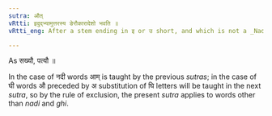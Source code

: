```yaml
---
sutra: औत्
vRtti: इदुद्भ्यामुत्तरस्य ङेरौकारादेशो भवति ॥
vRtti_eng: After a stem ending in इ or उ short, and which is not a _Nadi_ or a _Ghi_, औ is substituted for the इ of the Locative Singular.

---
```

As सख्यौ, पत्यौ ॥

In the case of नदी words आम् is taught by the previous _sutras_; in the case of घी words औ preceded by अ substitution of घि letters will be taught in the next _sutra_, so by the rule of exclusion, the present _sutra_ applies to words other than _nadi_ and _ghi_.